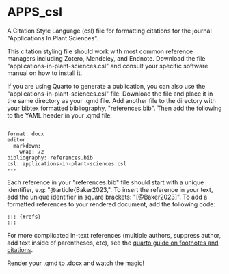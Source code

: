 # APPS_csl

A Citation Style Language (csl) file for formatting citations for the journal "Applications In Plant Sciences". 

This citation styling file should work with most common reference managers including Zotero, Mendeley, and Endnote. Download the file "applications-in-plant-sciences.csl" and consult your specific software manual on how to install it.

If you are using Quarto to generate a publication, you can also use the "applications-in-plant-sciences.csl" file. Download the file and place it in the same directory as your .qmd file. Add another file to the directory with your bibtex formatted bibliography, "references.bib".  Then add the following to the YAML header in your .qmd file:

```
---
format: docx
editor: 
  markdown: 
    wrap: 72
bibliography: references.bib
csl: applications-in-plant-sciences.csl
---
```

Each reference in your "references.bib" file should start with a unique identifier, e.g: "@article{Baker2023,". To insert the reference in your text, add the unique identifier in square brackets: "[@Baker2023]". To add a formatted references to your rendered document, add the following code:
```
::: {#refs}
:::
```
For more complicated in-text references (multiple authors, suppress author, add text inside of parentheses, etc), see the [quarto guide on footnotes and citations](https://quarto.org/docs/authoring/footnotes-and-citations.html#sec-citations).

Render your .qmd to .docx and watch the magic!

